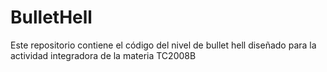 # BulletHell
Este repositorio contiene el código del nivel de bullet hell diseñado para la actividad integradora de la materia TC2008B
